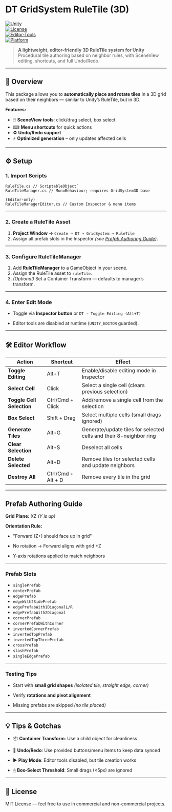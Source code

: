 # DT GridSystem RuleTile (3D)

[![Unity](https://img.shields.io/badge/Unity-2021%2B-black?logo=unity)](https://unity.com/)  
[![License](https://img.shields.io/badge/License-MIT-blue.svg)](LICENSE)  
[![Editor-Tools](https://img.shields.io/badge/Editor%20Tools-Yes-success)](#)  
[![Platform](https://img.shields.io/badge/Platform-All-lightgrey)](#)  

> **A lightweight, editor-friendly 3D RuleTile system for Unity**  
> Procedural tile authoring based on neighbor rules, with SceneView editing, shortcuts, and full Undo/Redo.

---

## 📖 Overview

This package allows you to **automatically place and rotate tiles** in a 3D grid based on their neighbors — similar to Unity’s RuleTile, but in 3D.

**Features:**
- 🖱️ **SceneView tools**: click/drag select, box select  
- ⌨ **Menu shortcuts** for quick actions  
- ♻ **Undo/Redo support**  
- ⚡ **Optimized generation** – only updates affected cells  

---

## ⚙️ Setup

### 1. Import Scripts
``` text : 
RuleTile.cs // ScriptableObject`  
RuleTileManager.cs // MonoBehaviour; requires GridSystem3D base 

(Editor-only)
RuleTileManagerEditor.cs // Custom Inspector & menu items 
``` 

---

### 2. Create a RuleTile Asset
1. **Project Window** → `Create → DT → GridSystem → RuleTile`
2. Assign all prefab slots in the Inspector *(see [Prefab Authoring Guide](#prefab-authoring-guide))*.

---

### 3. Configure RuleTileManager
1. Add **RuleTileManager** to a GameObject in your scene.
2. Assign the RuleTile asset to `ruleTile`.    
3. _(Optional)_ Set a Container Transform — defaults to manager’s transform.   
---

### 4. Enter Edit Mode

- Toggle via **Inspector button** or `DT → Toggle Editing (Alt+T)`
    
- Editor tools are disabled at runtime (`UNITY_EDITOR` guarded).
    

---

## 🛠 Editor Workflow

| Action                  | Shortcut             | Effect |
|-------------------------|----------------------|--------|
| **Toggle Editing**      | Alt+T                | Enable/disable editing mode in Inspector |
| **Select Cell**         | Click                | Select a single cell (clears previous selection) |
| **Toggle Cell Selection** | Ctrl/Cmd + Click    | Add/remove a single cell from the selection |
| **Box Select**          | Shift + Drag         | Select multiple cells (small drags ignored) |
| **Generate Tiles**      | Alt+G                | Generate/update tiles for selected cells and their 8-neighbor ring |
| **Clear Selection**     | Alt+S                | Deselect all cells |
| **Delete Selected**     | Alt+D                | Remove tiles for selected cells and update neighbors |
| **Destroy All**         | Ctrl/Cmd + Alt + D   | Remove every tile in the grid |

---

## Prefab Authoring Guide

**Grid Plane:** XZ _(Y is up)_

**Orientation Rule:**

- "Forward (Z+) should face up in grid"

- No rotation → Forward aligns with grid +Z
    
- Y-axis rotations applied to match neighbors
    

---

### Prefab Slots
- `singlePrefab`
- `centerPrefab` 
- `edgePrefab` 
- `edgeWith2SidePrefab`
- `edgePrefabWith1DiagonalL/R` 
- `edgePrefabWith2Diagonal`
- `cornerPrefab` 
- `cornerPrefabWithCorner` 
- `invertedCornerPrefab` 
- `invertedTopPrefab`
- `invertedTopThreePrefab`
- `crossPrefab`
- `slashPrefab`
- `singleEdgePrefab`

---

### Testing Tips

- Start with **small grid shapes** _(isolated tile, straight edge, corner)_
    
- Verify **rotations and pivot alignment**
    
- Missing prefabs are skipped _(no tile placed)_
    

---

## 💡 Tips & Gotchas
- 📦 **Container Transform**: Use a child object for cleanliness
    
- 🔄 **Undo/Redo**: Use provided buttons/menu items to keep data synced
    
- ▶ **Play Mode**: Editor tools disabled, but tile creation works
    
- 🖱 **Box-Select Threshold**: Small drags (<5px) are ignored
    
---

## 📜 License

MIT License — feel free to use in commercial and non-commercial projects.